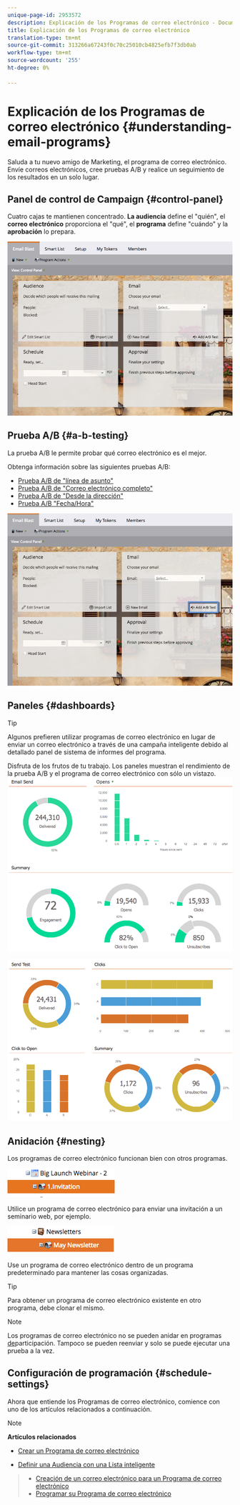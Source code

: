```yaml
---
unique-page-id: 2953572
description: Explicación de los Programas de correo electrónico - Documentos de marketing - Documentación del producto
title: Explicación de los Programas de correo electrónico
translation-type: tm+mt
source-git-commit: 313266a67243f0c70c25010cb4825efb7f3db0ab
workflow-type: tm+mt
source-wordcount: '255'
ht-degree: 0%

---
```



# Explicación de los Programas de correo electrónico {#understanding-email-programs}

Saluda a tu nuevo amigo de Marketing, el programa de correo electrónico. Envíe correos electrónicos, cree pruebas A/B y realice un seguimiento de los resultados en un solo lugar.

## Panel de control de Campaign {#control-panel}

Cuatro cajas te mantienen concentrado. **La audiencia** define el &quot;quién&quot;, el **correo electrónico** proporciona el &quot;qué&quot;, el **programa** define &quot;cuándo&quot; y la **aprobación** lo prepara.

![](assets/emailprogram.png)

## Prueba A/B {#a-b-testing}

La prueba A/B le permite probar qué correo electrónico es el mejor.

Obtenga información sobre las siguientes pruebas A/B:

* [Prueba A/B de &quot;línea de asunto&quot;](../../../../product-docs/email-marketing/email-programs/email-program-actions/email-test-a-b-test/use-subject-line-a-b-testing.md)
* [Prueba A/B de &quot;Correo electrónico completo&quot;](../../../../product-docs/email-marketing/email-programs/email-program-actions/email-test-a-b-test/use-whole-email-a-b-testing.md)
* [Prueba A/B de &quot;Desde la dirección&quot;](../../../../product-docs/email-marketing/email-programs/email-program-actions/email-test-a-b-test/use-from-address-a-b-testing.md)
* [Prueba A/B &quot;Fecha/Hora&quot;](../../../../product-docs/email-marketing/email-programs/email-program-actions/email-test-a-b-test/use-date-time-a-b-testing.md)

![](assets/abtesthighlight.png)

## Paneles {#dashboards}

>[!TIP]
>
>Algunos prefieren utilizar programas de correo electrónico en lugar de enviar un correo electrónico a través de una campaña inteligente debido al detallado panel de sistema de informes del programa.

Disfruta de los frutos de tu trabajo. Los paneles muestran el rendimiento de la prueba A/B y el programa de correo electrónico con sólo un vistazo.   ![](assets/image2015-4-27-11-3a38-3a41.png)

![](assets/image2015-4-27-11-3a38-3a27.png)

## Anidación {#nesting}

Los programas de correo electrónico funcionan bien con otros programas.

![](assets/image2015-4-27-11-3a49-3a22.png)

Utilice un programa de correo electrónico para enviar una invitación a un seminario web, por ejemplo.

![](assets/image2015-4-27-12-3a20-3a40.png)

Use un programa de correo electrónico dentro de un programa predeterminado para mantener las cosas organizadas.

>[!TIP]
>
>Para obtener un programa de correo electrónico existente en otro programa, debe clonar el mismo.

>[!NOTE]
>
>Los programas de correo electrónico no se pueden anidar en programas [de](../../../../getting-started/quick-wins/drip-drip-nurture.md)participación. Tampoco se pueden reenviar y solo se puede ejecutar una prueba a la vez.

## Configuración de programación {#schedule-settings}

Ahora que entiende los Programas de correo electrónico, comience con uno de los artículos relacionados a continuación.

>[!NOTE]
>
>**Artículos relacionados**
>
>* [Crear un Programa de correo electrónico](create-an-email-program.md)
   >
   >
* [Definir una Audiencia con una Lista inteligente](../../../../product-docs/email-marketing/email-programs/managing-people-in-email-programs/define-an-audience-with-a-smart-list.md)
>* [Creación de un correo electrónico para un Programa de correo electrónico](../../../../product-docs/email-marketing/email-programs/email-program-actions/create-an-email-for-an-email-program.md)
>* [Programar su Programa de correo electrónico](../../../../product-docs/email-marketing/email-programs/email-program-actions/schedule-your-email-program.md)

>




